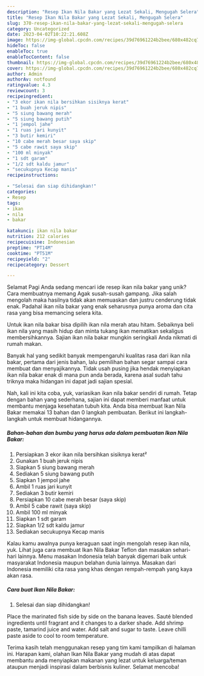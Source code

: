 ```yaml
---
description: "Resep Ikan Nila Bakar yang Lezat Sekali, Mengugah Selera"
title: "Resep Ikan Nila Bakar yang Lezat Sekali, Mengugah Selera"
slug: 370-resep-ikan-nila-bakar-yang-lezat-sekali-mengugah-selera
category: Uncategorized
date: 2023-04-02T10:22:21.608Z
image: https://img-global.cpcdn.com/recipes/39d76961224b2bee/680x482cq70/ikan-nila-bakar-foto-resep-utama.jpg
hideToc: false
enableToc: true
enableTocContent: false
thumbnail: https://img-global.cpcdn.com/recipes/39d76961224b2bee/680x482cq70/ikan-nila-bakar-foto-resep-utama.jpg
cover: https://img-global.cpcdn.com/recipes/39d76961224b2bee/680x482cq70/ikan-nila-bakar-foto-resep-utama.jpg
author: Admin
authorAv: notfound
ratingvalue: 4.3
reviewcount: 3
recipeingredient:
- "3 ekor ikan nila bersihkan sisiknya kerat"
- "1 buah jeruk nipis"
- "5 siung bawang merah"
- "5 siung bawang putih"
- "1 jempol jahe"
- "1 ruas jari kunyit"
- "3 butir kemiri"
- "10 cabe merah besar saya skip"
- "5 cabe rawit saya skip"
- "100 ml minyak"
- "1 sdt garam"
- "1/2 sdt kaldu jamur"
- "secukupnya Kecap manis"
recipeinstructions:

- "Selesai dan siap dihidangkan!"
categories:
- Resep
tags:
- ikan
- nila
- bakar

katakunci: ikan nila bakar 
nutrition: 212 calories
recipecuisine: Indonesian
preptime: "PT14M"
cooktime: "PT51M"
recipeyield: "2"
recipecategory: Dessert

---
```



Selamat Pagi Anda sedang mencari ide resep ikan nila bakar yang unik? Cara membuatnya memang Agak susah-susah gampang. Jika salah mengolah maka hasilnya tidak akan memuaskan dan justru cenderung tidak enak. Padahal ikan nila bakar yang enak seharusnya punya aroma dan cita rasa yang bisa memancing selera kita.


Untuk ikan nila bakar bisa dipilih ikan nila merah atau hitam. Sebaiknya beli ikan nila yang masih hidup dan minta tukang ikan mematikan sekaligus membersihkannya. Sajian ikan nila bakar mungkin seringkali Anda nikmati di rumah makan.

Banyak hal yang sedikit banyak mempengaruhi kualitas rasa dari ikan nila bakar, pertama dari jenis bahan, lalu pemilihan bahan segar sampai cara membuat dan menyajikannya. Tidak usah pusing jika hendak menyiapkan ikan nila bakar enak di mana pun anda berada, karena asal sudah tahu triknya maka hidangan ini dapat jadi sajian spesial.


Nah, kali ini kita coba, yuk, variasikan ikan nila bakar sendiri di rumah. Tetap dengan bahan yang sederhana, sajian ini dapat memberi manfaat untuk membantu menjaga kesehatan tubuh kita. Anda bisa membuat Ikan Nila Bakar memakai 13 bahan dan 0 langkah pembuatan. Berikut ini langkah-langkah untuk membuat hidangannya.

<!--inarticleads1-->

##### Bahan-bahan dan bumbu yang harus ada dalam pembuatan Ikan Nila Bakar:

1. Persiapkan 3 ekor ikan nila bersihkan sisiknya kerat²
1. Gunakan 1 buah jeruk nipis
1. Siapkan 5 siung bawang merah
1. Sediakan 5 siung bawang putih
1. Siapkan 1 jempol jahe
1. Ambil 1 ruas jari kunyit
1. Sediakan 3 butir kemiri
1. Persiapkan 10 cabe merah besar (saya skip)
1. Ambil 5 cabe rawit (saya skip)
1. Ambil 100 ml minyak
1. Siapkan 1 sdt garam
1. Siapkan 1/2 sdt kaldu jamur
1. Sediakan secukupnya Kecap manis


Kalau kamu awalnya punya keraguan saat ingin mengolah resep ikan nila, yuk. Lihat juga cara membuat Ikan Nila Bakar Teflon dan masakan sehari-hari lainnya. Menu masakan Indonesia telah banyak digemari baik untuk masyarakat Indonesia maupun belahan dunia lainnya. Masakan dari Indonesia memiliki cita rasa yang khas dengan rempah-rempah yang kaya akan rasa. 

<!--inarticleads2-->

##### Cara buat Ikan Nila Bakar:


1. Selesai dan siap dihidangkan!

Place the marinated fish side by side on the banana leaves. Sauté blended ingredients until fragrant and it changes to a darker shade. Add shrimp paste, tamarind juice and water. Add salt and sugar to taste. Leave chilli paste aside to cool to room temperature. 

Terima kasih telah menggunakan resep yang tim kami tampilkan di halaman ini. Harapan kami, olahan Ikan Nila Bakar yang mudah di atas dapat membantu anda menyiapkan makanan yang lezat untuk keluarga/teman ataupun menjadi inspirasi dalam berbisnis kuliner. Selamat mencoba!
